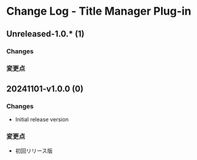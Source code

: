 # Change Log - Title Manager Plug-in

## Unreleased-1.0.* (1)
### Changes
### 変更点

## 20241101-v1.0.0 (0)
### Changes
* Initial release version
### 変更点
* 初回リリース版

